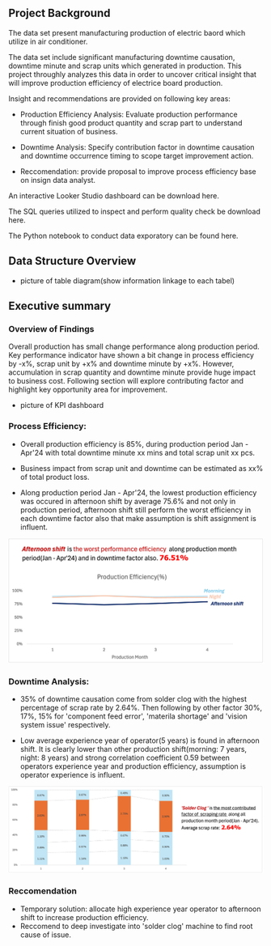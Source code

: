 ## Project Background

The data set present manufacturing production of electric baord which utilize in air conditioner.

The data set include significant manufacturing downtime causation, downtime minute and scrap units which generated in production. This project throughly analyzes this data in order to uncover critical insight that will improve production efficiency of electrice board production.

Insight and recommendations are provided on following key areas:
- Production Efficiency Analysis: Evaluate production performance through finish good product quantity and scrap part to understand current situation of business.
  
- Downtime Analysis: Specify contribution factor in downtime causation and downtime occurrence timing to scope target improvement action.
  
- Reccomendation: provide proposal to improve process efficiency base on insign data analyst. 
  
An interactive Looker Studio dashboard can be download here.

The SQL queries utilized to inspect and perform quality check be download here.

The Python notebook to conduct data exporatory can be found here.


## Data Structure Overview
- picture of table diagram(show information linkage to each tabel)

## Executive summary
### Overview of Findings
Overall production has small change performance along production period. Key performance indicator have shown a bit change in process efficiency by -x%, scrap unit by +x% and downtime minute by +x%. However, accumulation in scrap quantity and downtime minute provide huge impact to business cost. Following section will explore contributing factor and highlight key opportunity area for improvement.

- picture of KPI dashboard


### Process Efficiency:
- Overall production efficiency is 85%, during production period Jan - Apr'24 with total downtime minute xx mins and total scrap unit xx pcs.
  
- Business impact from scrap unit and downtime can be estimated as  xx% of total product loss.
  
- Along production period Jan - Apr'24, the lowest production efficiency was occured in afternoon shift by average 75.6% and not only in production period, afternoon shift still perform the worst efficiency in each downtime factor also that make assumption is shift assignment is influent.

![Alternative text for the image](https://github.com/Pakawat2878/Manufacturing-Downtime-Analysis/blob/main/Eff_produciton_shift.png)


### Downtime Analysis:
-  35% of downtime causation come from solder clog with the highest percentage of scrap rate by 2.64%. Then following by other factor 30%, 17%, 15% for 'component feed error', 'materila shortage' and 'vision system issue' respectively.

- Low average experience year of operator(5 years) is found in afternoon shift. It is clearly lower than other production shift(morning: 7 years, night: 8 years) and strong correlation coefficient 0.59 between operators experience year and production efficiency, assumption is operator experience is influent.

![Alternative text for the image](https://github.com/Pakawat2878/Manufacturing-Downtime-Analysis/blob/main/Picture1.png)


### Reccomendation
- Temporary solution: allocate high experience year operator to afternoon shift to increase production efficiency.
- Reccomend to deep investigate into 'solder clog' machine to find root cause of issue.



